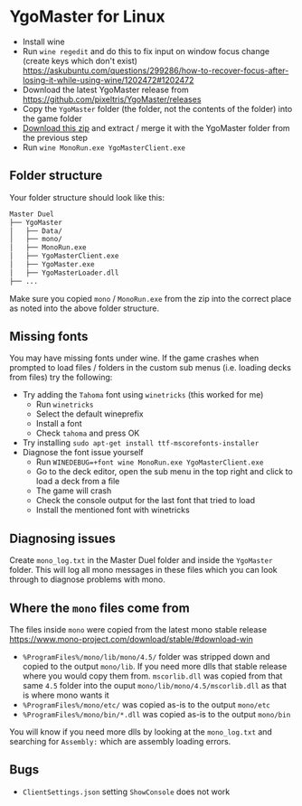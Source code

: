 # YgoMaster for Linux

- Install wine
- Run `wine regedit` and do this to fix input on window focus change (create keys which don't exist) https://askubuntu.com/questions/299286/how-to-recover-focus-after-losing-it-while-using-wine/1202472#1202472
- Download the latest YgoMaster release from https://github.com/pixeltris/YgoMaster/releases
- Copy the `YgoMaster` folder (the folder, not the contents of the folder) into the game folder
- [Download this zip](https://github.com/user-attachments/files/16606063/YgoMaster-mono.zip) and extract / merge it with the YgoMaster folder from the previous step
- Run `wine MonoRun.exe YgoMasterClient.exe`

## Folder structure

Your folder structure should look like this:

```md
Master Duel
├── YgoMaster
│   ├── Data/
│   ├── mono/
│   ├── MonoRun.exe
│   ├── YgoMasterClient.exe
│   ├── YgoMaster.exe
│   ├── YgoMasterLoader.dll
├── ...
```

Make sure you copied `mono` / `MonoRun.exe` from the zip into the correct place as noted into the above folder structure.

## Missing fonts

You may have missing fonts under wine. If the game crashes when prompted to load files / folders in the custom sub menus (i.e. loading decks from files) try the following:

- Try adding the `Tahoma` font using `winetricks` (this worked for me)
  - Run `winetricks`
  - Select the default wineprefix
  - Install a font
  - Check `tahoma` and press OK
- Try installing `sudo apt-get install ttf-mscorefonts-installer`
- Diagnose the font issue yourself
  - Run `WINEDEBUG=+font wine MonoRun.exe YgoMasterClient.exe`
  - Go to the deck editor, open the sub menu in the top right and click to load a deck from a file
  - The game will crash
  - Check the console output for the last font that tried to load
  - Install the mentioned font with winetricks

## Diagnosing issues

Create `mono_log.txt` in the Master Duel folder and inside the `YgoMaster` folder. This will log all mono messages in these files which you can look through to diagnose problems with mono.

## Where the `mono` files come from

The files inside `mono` were copied from the latest mono stable release https://www.mono-project.com/download/stable/#download-win

- `%ProgramFiles%/mono/lib/mono/4.5/` folder was stripped down and copied to the output `mono/lib`. If you need more dlls that stable release where you would copy them from. `mscorlib.dll` was copied from that same `4.5` folder  into the ouput `mono/lib/mono/4.5/mscorlib.dll` as that is where mono wants it
- `%ProgramFiles%/mono/etc/` was copied as-is to the output `mono/etc`
- `%ProgramFiles%/mono/bin/*.dll` was copied as-is to the output `mono/bin`

You will know if you need more dlls by looking at the `mono_log.txt` and searching for `Assembly:` which are assembly loading errors.

## Bugs

- `ClientSettings.json` setting `ShowConsole` does not work